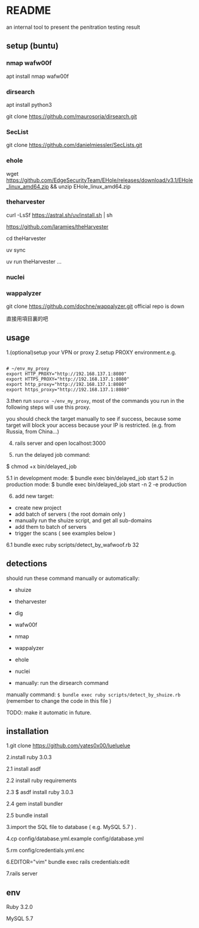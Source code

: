 # README

an internal tool to present the penitration testing result


## setup (buntu)


### nmap wafw00f
apt install nmap wafw00f

### dirsearch
apt install python3

git clone https://github.com/maurosoria/dirsearch.git

### SecList
git clone https://github.com/danielmiessler/SecLists.git

### ehole
wget https://github.com/EdgeSecurityTeam/EHole/releases/download/v3.1/EHole_linux_amd64.zip && unzip  EHole_linux_amd64.zip

### theharvester

curl -LsSf https://astral.sh/uv/install.sh | sh

https://github.com/laramies/theHarvester

cd theHarvester

uv sync

uv run theHarvester ...

### nuclei

### wappalyzer

git clone https://github.com/dochne/wappalyzer.git official repo is down

直接用項目裏的吧

## usage

1.(optional)setup your VPN or proxy
2.setup PROXY environment.e.g.

```

# ~/env_my_proxy
export HTTP_PROXY="http://192.168.137.1:8080"
export HTTPS_PROXY="http://192.168.137.1:8080"
export http_proxy="http://192.168.137.1:8080"
export https_proxy="http://192.168.137.1:8080"
```

3.then run `source ~/env_my_proxy`, most of the commands you run in the following steps will use this proxy.

you should check the target manually to see if success, because some target will block your access because your IP is restricted. (e.g. from Russia, from China...)

4. rails server and open localhost:3000

5. run the delayed job command:

$ chmod +x bin/delayed_job

5.1 in development mode: $ bundle exec bin/delayed_job start
5.2 in production mode:  $ bundle exec bin/delayed_job start -n 2 -e production


6. add new target:

- create new project
- add batch of servers ( the root domain only )
- manually run the shuize script, and get all sub-domains
- add them to batch of servers
- trigger the scans ( see examples below )

6.1 bundle exec ruby scripts/detect_by_wafwoof.rb 32


## detections

should run these command manually or automatically:

- shuize
- theharvester
- dig
- wafw00f
- nmap
- wappalyzer
- ehole
- nuclei

- manually: run the dirsearch command

manually command: `$ bundle exec ruby scripts/detect_by_shuize.rb` (remember to change the code in this file )

TODO: make it automatic in future.

## installation

1.git clone https://github.com/yates0x00/lueluelue

2.install ruby 3.0.3

2.1 install asdf

2.2 install ruby requirements

2.3 $ asdf install ruby 3.0.3

2.4 gem install bundler

2.5 bundle install

3.import the SQL file to database ( e.g. MySQL 5.7 ) .

4.cp config/database.yml.example config/database.yml

5.rm config/credentials.yml.enc

6.EDITOR="vim" bundle exec rails credentials:edit

7.rails server

## env

Ruby 3.2.0

MySQL 5.7

